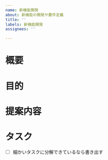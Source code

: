 ```yaml
---
name: 新機能開発
about: 新機能の開発や要件定義
title: ''
labels: 新機能開発
assignees: ''

---
```


<!-- 要望のテンプレート -->
# 概要

# 目的

# 提案内容

# タスク
- [ ] 細かいタスクに分解できているなら書き出す
